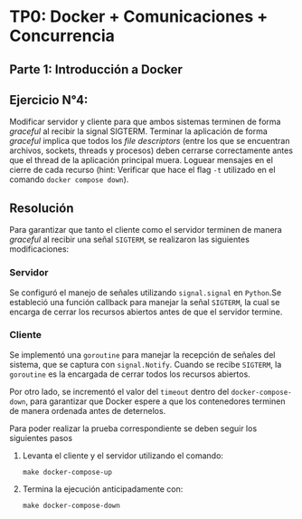 # TP0: Docker + Comunicaciones + Concurrencia

## Parte 1: Introducción a Docker
## Ejercicio N°4:
Modificar servidor y cliente para que ambos sistemas terminen de forma _graceful_ al recibir la signal SIGTERM. Terminar la aplicación de forma _graceful_ implica que todos los _file descriptors_ (entre los que se encuentran archivos, sockets, threads y procesos) deben cerrarse correctamente antes que el thread de la aplicación principal muera. Loguear mensajes en el cierre de cada recurso (hint: Verificar que hace el flag `-t` utilizado en el comando `docker compose down`).

## Resolución
Para garantizar que tanto el cliente como el servidor terminen de manera _graceful_ al recibir una señal `SIGTERM`, se realizaron las siguientes modificaciones:

### Servidor
Se configuró el manejo de señales utilizando `signal.signal` en `Python`.Se estableció una función callback para manejar la señal `SIGTERM`, la cual se encarga de cerrar los recursos abiertos antes de que el servidor termine.

### Cliente
Se implementó una `goroutine` para manejar la recepción de señales del sistema, que se captura con `signal.Notify`. Cuando se recibe `SIGTERM`, la `goroutine` es la encargada de cerrar todos los recursos abiertos.

Por otro lado, se incrementó el valor del `timeout` dentro del `docker-compose-down`, para garantizar que Docker espere a que los contenedores terminen de manera ordenada antes de deternelos.

Para poder realizar la prueba correspondiente se deben seguir los siguientes pasos
1. Levanta el cliente y el servidor utilizando el comando:
    ```
    make docker-compose-up
    ```

2. Termina la ejecución anticipadamente con:
    ```
    make docker-compose-down
    ```
